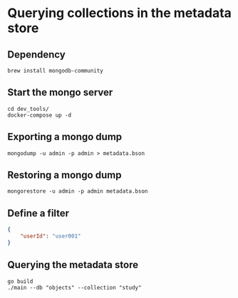 # Querying collections in the metadata store


## Dependency

```shell
brew install mongodb-community
```
## Start the mongo server

```shell
cd dev_tools/
docker-compose up -d
```
## Exporting a mongo dump

```shell
mongodump -u admin -p admin > metadata.bson
```

## Restoring a mongo dump

```shell
mongorestore -u admin -p admin metadata.bson
```

## Define a filter

```json
{
    "userId": "user001"
}
```
## Querying the metadata store

```shell
go build
./main --db "objects" --collection "study"
```
